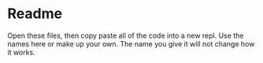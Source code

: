 # Readme
Open these files, then copy paste all of the code into a new repl. Use the names here or make up your own. The name you give it will not change how it works.

